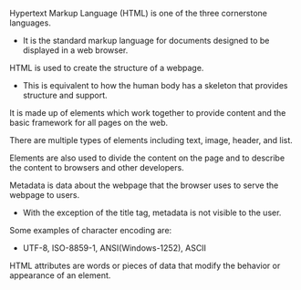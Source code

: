 <span class="emphasis">Hypertext Markup Language</span> <span class="secondEmphasis">(HTML)</span> is one of the <span class="emphasis">three</span> cornerstone <span class="emphasis">languages</span>.  

- It is the standard markup language for documents designed to be displayed in a web browser.  

HTML is used to create the structure of a webpage.

- This is equivalent to how the human body has a skeleton that provides structure and support.

It is made up of elements which work together to provide content and the basic framework for all pages on the web.

There are multiple types of elements including text, image, header, and list.

Elements are also used to divide the content on the page and to describe the content to browsers and other developers.

Metadata is data about the webpage that the browser uses to serve the webpage to users.

- With the exception of the title tag, metadata is not visible to the user.

Some examples of character encoding are:

- UTF-8, ISO-8859-1, ANSI(Windows-1252), ASCII

HTML attributes are words or pieces of data that modify the behavior or appearance of an element.
